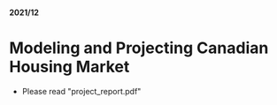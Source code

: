 <h4> 2021/12 </h4>

# Modeling and Projecting Canadian Housing Market
- Please read "project_report.pdf"
